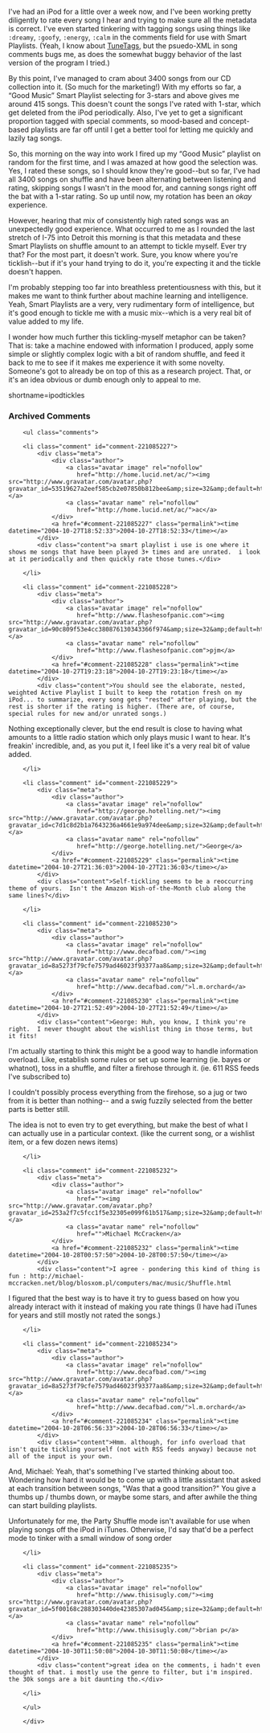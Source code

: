 I've had an iPod for a little over a week now, and I've been working pretty diligently to rate every song I hear and trying to make sure all the metadata is correct.  I've even started tinkering with tagging songs using things like `:dreamy`, `:goofy`, `:energy`, `:calm` in the comments field for use with Smart Playlists.  (Yeah, I know about [TuneTags][tunetags], but the psuedo-XML in song comments bugs me, as does the somewhat buggy behavior of the last version of the program I tried.)

By this point, I've managed to cram about 3400 songs from our CD collection into it.  (So much for the marketing!)  With my efforts so far, a &#8220;Good Music&#8221; Smart Playlist selecting for 3-stars and above gives me around 415 songs.  This doesn't count the songs I've rated with 1-star, which get deleted from the iPod periodically.  Also, I've yet to get a significant proportion tagged with special comments, so mood-based and concept-based playlists are far off until I get a better tool for letting me quickly and lazily tag songs.

So, this morning on the way into work I fired up my &#8220;Good Music&#8221; playlist on random for the first time, and I was amazed at how good the selection was.  Yes, I rated these songs, so I should know they're good--but so far, I've had all 3400 songs on shuffle and have been alternating between listening and rating, skipping songs I wasn't in the mood for, and canning songs right off the bat with a 1-star rating.  So up until now, my rotation has been an *okay* experience.

However, hearing that mix of consistently high rated songs was an unexpectedly good experience.  What occurred to me as I rounded the last stretch of I-75 into Detroit this morning is that this metadata and these Smart Playlists on shuffle amount to an attempt to tickle myself.  Ever try that?  For the most part, it doesn't work.  Sure, you know where you're ticklish--but if it's your hand trying to do it, you're expecting it and the tickle doesn't happen.  

I'm probably stepping too far into breathless pretentiousness with this, but it makes me want to think further about machine learning and intelligence.  Yeah, Smart Playlists are a very, very rudimentary form of intelligence, but it's good enough to tickle me with a music mix--which is a very real bit of value added to my life.  

I wonder how much further this tickling-myself metaphor can be taken?  That is: take a machine endowed with information I produced, apply some simple or slightly complex logic with a bit of random shuffle, and feed it back to me to see if it makes me experience it with some novelty.  Someone's got to already be on top of this as a research project.  That, or it's an idea obvious or dumb enough only to appeal to me.

[tunetags]: http://www.danshockley.com/tunetags.php
<!--more-->
shortname=ipodtickles

<div id="comments" class="comments archived-comments">
            <h3>Archived Comments</h3>
            
        <ul class="comments">
            
        <li class="comment" id="comment-221085227">
            <div class="meta">
                <div class="author">
                    <a class="avatar image" rel="nofollow" 
                       href="http://home.lucid.net/ac/"><img src="http://www.gravatar.com/avatar.php?gravatar_id=53519627a2eef585cb2e07850b812bee&amp;size=32&amp;default=http://mediacdn.disqus.com/1320279820/images/noavatar32.png"/></a>
                    <a class="avatar name" rel="nofollow" 
                       href="http://home.lucid.net/ac/">ac</a>
                </div>
                <a href="#comment-221085227" class="permalink"><time datetime="2004-10-27T18:52:33">2004-10-27T18:52:33</time></a>
            </div>
            <div class="content">a smart playlist i use is one where it shows me songs that have been played 3+ times and are unrated.  i look at it periodically and then quickly rate those tunes.</div>
            
        </li>
    
        <li class="comment" id="comment-221085228">
            <div class="meta">
                <div class="author">
                    <a class="avatar image" rel="nofollow" 
                       href="http://www.flashesofpanic.com"><img src="http://www.gravatar.com/avatar.php?gravatar_id=90c809f53e4cc380876130343366f974&amp;size=32&amp;default=http://mediacdn.disqus.com/1320279820/images/noavatar32.png"/></a>
                    <a class="avatar name" rel="nofollow" 
                       href="http://www.flashesofpanic.com">pjm</a>
                </div>
                <a href="#comment-221085228" class="permalink"><time datetime="2004-10-27T19:23:18">2004-10-27T19:23:18</time></a>
            </div>
            <div class="content">You should see the elaborate, nested, weighted Active Playlist I built to keep the rotation fresh on my iPod... to summarize, every song gets "rested" after playing, but the rest is shorter if the rating is higher. (There are, of course, special rules for new and/or unrated songs.)

Nothing exceptionally clever, but the end result is close to having what amounts to a little radio station which only plays music I want to hear. It's freakin' incredible, and, as you put it, I feel like it's a very real bit of value added.</div>
            
        </li>
    
        <li class="comment" id="comment-221085229">
            <div class="meta">
                <div class="author">
                    <a class="avatar image" rel="nofollow" 
                       href="http://george.hotelling.net/"><img src="http://www.gravatar.com/avatar.php?gravatar_id=c7d1c8d2b1a7643236a4661e9a974dee&amp;size=32&amp;default=http://mediacdn.disqus.com/1320279820/images/noavatar32.png"/></a>
                    <a class="avatar name" rel="nofollow" 
                       href="http://george.hotelling.net/">George</a>
                </div>
                <a href="#comment-221085229" class="permalink"><time datetime="2004-10-27T21:36:03">2004-10-27T21:36:03</time></a>
            </div>
            <div class="content">Self-tickling seems to be a reoccurring theme of yours.  Isn't the Amazon Wish-of-the-Month club along the same lines?</div>
            
        </li>
    
        <li class="comment" id="comment-221085230">
            <div class="meta">
                <div class="author">
                    <a class="avatar image" rel="nofollow" 
                       href="http://www.decafbad.com/"><img src="http://www.gravatar.com/avatar.php?gravatar_id=8a5273f79cfe7579ad46023f93377aa8&amp;size=32&amp;default=http://mediacdn.disqus.com/1320279820/images/noavatar32.png"/></a>
                    <a class="avatar name" rel="nofollow" 
                       href="http://www.decafbad.com/">l.m.orchard</a>
                </div>
                <a href="#comment-221085230" class="permalink"><time datetime="2004-10-27T21:52:49">2004-10-27T21:52:49</time></a>
            </div>
            <div class="content">George: Huh, you know, I think you're right.  I never thought about the wishlist thing in those terms, but it fits!

I'm actually starting to think this might be a good way to handle information overload.  Like, establish some rules or set up some learning (ie. bayes or whatnot), toss in a shuffle, and filter a firehose through it.   (ie. 611 RSS feeds I've subscribed to)

I couldn't possibly process everything from the firehose, so a jug or two from it is better than nothing-- and a swig fuzzily selected from the better parts is better still.  

The idea is not to even try to get everything, but make the best of what I can actually use in a particular context. (like the current song, or a wishlist item, or a few dozen news items)</div>
            
        </li>
    
        <li class="comment" id="comment-221085232">
            <div class="meta">
                <div class="author">
                    <a class="avatar image" rel="nofollow" 
                       href=""><img src="http://www.gravatar.com/avatar.php?gravatar_id=253a2f7c5fcc1f5e32305e099f61b517&amp;size=32&amp;default=http://mediacdn.disqus.com/1320279820/images/noavatar32.png"/></a>
                    <a class="avatar name" rel="nofollow" 
                       href="">Michael McCracken</a>
                </div>
                <a href="#comment-221085232" class="permalink"><time datetime="2004-10-28T00:57:50">2004-10-28T00:57:50</time></a>
            </div>
            <div class="content">I agree - pondering this kind of thing is fun : http://michael-mccracken.net/blog/blosxom.pl/computers/mac/music/Shuffle.html

I figured that the best way is to have it try to guess based on how you already interact with it instead of making you rate things (I have had iTunes for years and still mostly not rated the songs.)</div>
            
        </li>
    
        <li class="comment" id="comment-221085234">
            <div class="meta">
                <div class="author">
                    <a class="avatar image" rel="nofollow" 
                       href="http://www.decafbad.com/"><img src="http://www.gravatar.com/avatar.php?gravatar_id=8a5273f79cfe7579ad46023f93377aa8&amp;size=32&amp;default=http://mediacdn.disqus.com/1320279820/images/noavatar32.png"/></a>
                    <a class="avatar name" rel="nofollow" 
                       href="http://www.decafbad.com/">l.m.orchard</a>
                </div>
                <a href="#comment-221085234" class="permalink"><time datetime="2004-10-28T06:56:33">2004-10-28T06:56:33</time></a>
            </div>
            <div class="content">Hmm. although, for info overload that isn't quite tickling yourself (not with RSS feeds anyway) because not all of the input is your own.

And, Michael:  Yeah, that's something I've started thinking about too.  Wondering how hard it would be to come up with a little assistant that asked at each transition between songs, "Was that a good transition?"  You give a thumbs up / thumbs down, or maybe some stars, and after awhile the thing can start building playlists.

Unfortunately for me, the Party Shuffle mode isn't available for use when playing songs off the iPod in iTunes.  Otherwise, I'd say that'd be a perfect mode to tinker with a small window of song order</div>
            
        </li>
    
        <li class="comment" id="comment-221085235">
            <div class="meta">
                <div class="author">
                    <a class="avatar image" rel="nofollow" 
                       href="http://www.thisisugly.com/"><img src="http://www.gravatar.com/avatar.php?gravatar_id=5f00168c288303440de42385307ad045&amp;size=32&amp;default=http://mediacdn.disqus.com/1320279820/images/noavatar32.png"/></a>
                    <a class="avatar name" rel="nofollow" 
                       href="http://www.thisisugly.com/">brian p</a>
                </div>
                <a href="#comment-221085235" class="permalink"><time datetime="2004-10-30T11:50:08">2004-10-30T11:50:08</time></a>
            </div>
            <div class="content">great idea on the comments, i hadn't even thought of that. i mostly use the genre to filter, but i'm inspired. the 30k songs are a bit daunting tho.</div>
            
        </li>
    
        </ul>
    
        </div>
    